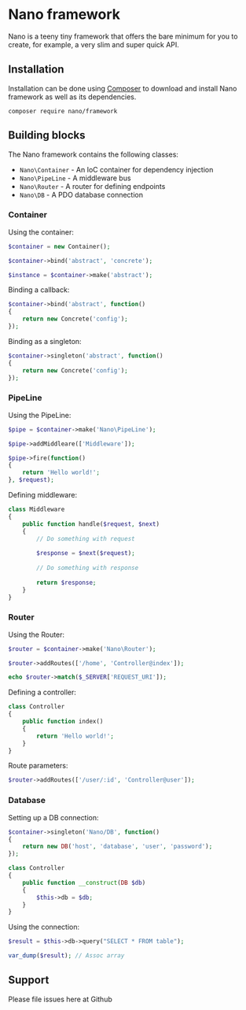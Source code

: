 # Nano framework
Nano is a teeny tiny framework that offers the bare minimum for you to create, for example, a very slim and super quick API.

## Installation
Installation can be done using [Composer](https://getcomposer.org/) to download and install Nano framework as well as its dependencies.
```$xslt
composer require nano/framework
```

## Building blocks
The Nano framework contains the following classes:
* `Nano\Container` - An IoC container for dependency injection
* `Nano\PipeLine` - A middleware bus
* `Nano\Router` - A router for defining endpoints
* `Nano\DB` - A PDO database connection

### Container
Using the container:
```php
$container = new Container();

$container->bind('abstract', 'concrete');

$instance = $container->make('abstract');
```

Binding a callback:
```php
$container->bind('abstract', function()
{
    return new Concrete('config');
});
```

Binding as a singleton:
```php
$container->singleton('abstract', function()
{
    return new Concrete('config');
});
````

### PipeLine
Using the PipeLine:
```php
$pipe = $container->make('Nano\PipeLine');

$pipe->addMiddleare(['Middleware']);

$pipe->fire(function()
{
    return 'Hello world!';
}, $request);
```

Defining middleware:
```php
class Middleware
{
    public function handle($request, $next)
    {
        // Do something with request
        
        $response = $next($request);
        
        // Do something with response
        
        return $response;
    }
}
```

### Router
Using the Router:
```php
$router = $container->make('Nano\Router');

$router->addRoutes(['/home', 'Controller@index']);

echo $router->match($_SERVER['REQUEST_URI']);
```

Defining a controller:
```php
class Controller
{
    public function index()
    {
        return 'Hello world!';
    }
}
```

Route parameters:
```php
$router->addRoutes(['/user/:id', 'Controller@user']);
```

### Database
Setting up a DB connection:
```php
$container->singleton('Nano/DB', function()
{
    return new DB('host', 'database', 'user', 'password');
});

class Controller
{
    public function __construct(DB $db)
    {
        $this->db = $db;
    }
}
```

Using the connection:
```php
$result = $this->db->query("SELECT * FROM table");

var_dump($result); // Assoc array
```

## Support
Please file issues here at Github